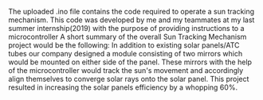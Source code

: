 The uploaded .ino file contains the code required to operate a sun tracking mechanism.
This code was developed by me and my teammates at my last summer internship(2019) with the purpose of providing instructions to a microcontroller
A short summary of the overall Sun Tracking Mechanism project would be the following:
In addition to existing solar panels/ATC tubes our company designed a module consisting of two mirrors which would be mounted on either side of the panel.
These mirrors with the help of the microcontroller would track the sun's movement and accordingly align themselves to converge solar rays onto the solar panel.
This project resulted in increasing the solar panels efficiency by a whopping 60%.
